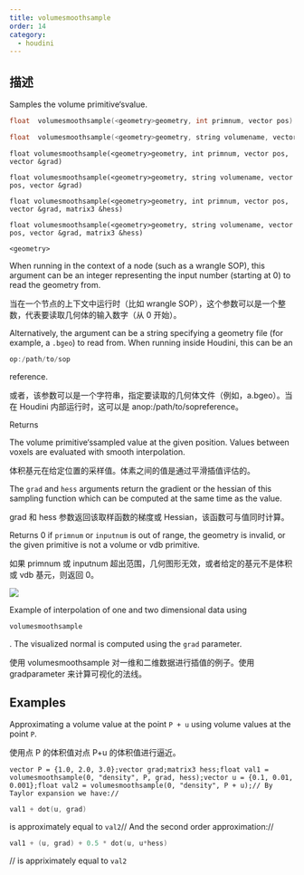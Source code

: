 ```yaml
---
title: volumesmoothsample
order: 14
category:
  - houdini
---
```

    
## 描述

Samples the volume primitive‘svalue.

```c
float  volumesmoothsample(<geometry>geometry, int primnum, vector pos)
```

```c
float  volumesmoothsample(<geometry>geometry, string volumename, vector pos)
```

`float volumesmoothsample(<geometry>geometry, int primnum, vector pos, vector &grad)`

`float volumesmoothsample(<geometry>geometry, string volumename, vector pos, vector &grad)`

`float volumesmoothsample(<geometry>geometry, int primnum, vector pos, vector &grad, matrix3 &hess)`

`float volumesmoothsample(<geometry>geometry, string volumename, vector pos, vector &grad, matrix3 &hess)`

`<geometry>`

When running in the context of a node (such as a wrangle SOP), this argument
can be an integer representing the input number (starting at 0) to read the
geometry from.

当在一个节点的上下文中运行时（比如 wrangle SOP），这个参数可以是一个整数，代表要读取几何体的输入数字（从 0 开始）。

Alternatively, the argument can be a string specifying a geometry file (for
example, a `.bgeo`) to read from. When running inside Houdini, this can be an

```c
op:/path/to/sop
```

reference.

或者，该参数可以是一个字符串，指定要读取的几何体文件（例如，a.bgeo）。当在 Houdini 内部运行时，这可以是 anop:/path/to/sopreference。

Returns

The volume primitive‘ssampled value at the given position. Values between
voxels are evaluated with smooth interpolation.

体积基元在给定位置的采样值。体素之间的值是通过平滑插值评估的。

The `grad` and `hess` arguments return the gradient or the hessian of this
sampling function which can be computed at the same time as the value.

grad 和 hess 参数返回该取样函数的梯度或 Hessian，该函数可与值同时计算。

Returns 0 if `primnum` or `inputnum` is out of range, the geometry is invalid,
or the given primitive is not a volume or vdb primitive.

如果 primnum 或 inputnum 超出范围，几何图形无效，或者给定的基元不是体积或 vdb 基元，则返回 0。

![](../../images/vex/volumesmoothsample.png)

Example of interpolation of one and two dimensional data using

```c
volumesmoothsample
```

. The visualized normal is computed using the `grad`
parameter.

使用 volumesmoothsample 对一维和二维数据进行插值的例子。使用 gradparameter 来计算可视化的法线。

## Examples

Approximating a volume value at the point `P + u` using volume values at the
point `P`.

使用点 P 的体积值对点 P+u 的体积值进行逼近。

    vector P = {1.0, 2.0, 3.0};vector grad;matrix3 hess;float val1 = volumesmoothsample(0, "density", P, grad, hess);vector u = {0.1, 0.01, 0.001};float val2 = volumesmoothsample(0, "density", P + u);// By Taylor expansion we have://

```c
val1 + dot(u, grad)
```

is approximately equal to `val2`// And the second order approximation://

```c
val1 + (u, grad) + 0.5 * dot(u, u*hess)
```

// is appriximately equal to `val2`
